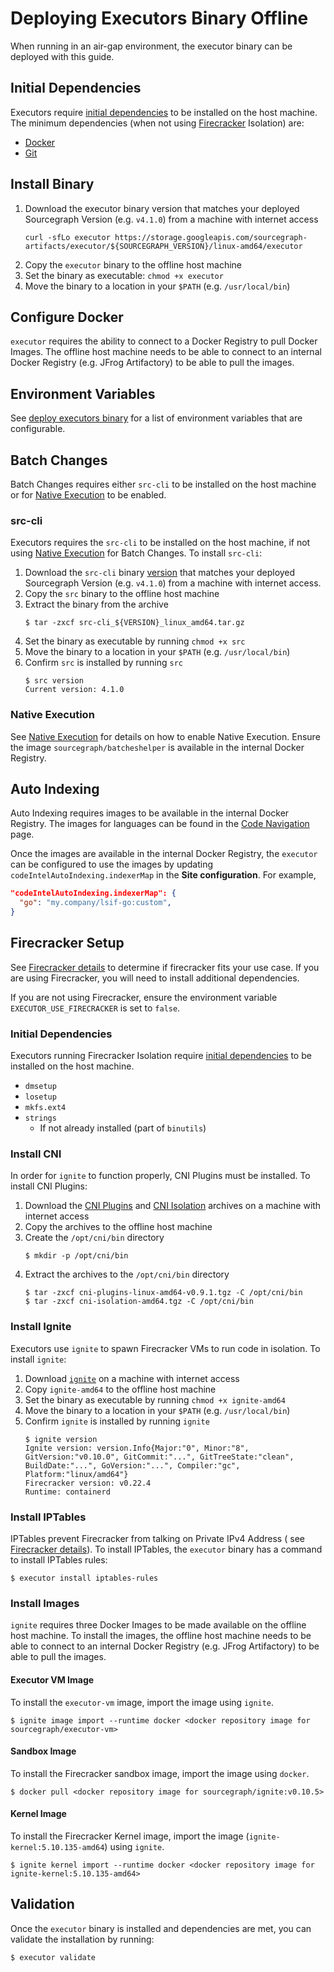 # Deploying Executors Binary Offline

When running in an air-gap environment, the executor binary can be deployed with this guide.

## Initial Dependencies

Executors
require [initial dependencies](https://docs.sourcegraph.com/admin/executors/deploy_executors_binary#dependencies) to
be installed on the host machine. The minimum dependencies (when not using [Firecracker](index.md#firecracker)
Isolation) are:

- [Docker](https://docs.docker.com/engine/install/binaries/#install-daemon-and-client-binaries-on-linux)
- [Git](https://git-scm.com/download/linux)

## Install Binary

1. Download the executor binary version that matches your deployed Sourcegraph Version (e.g. `v4.1.0`) from a machine
   with internet access
      ```shell
      curl -sfLo executor https://storage.googleapis.com/sourcegraph-artifacts/executor/${SOURCEGRAPH_VERSION}/linux-amd64/executor
      ```
2. Copy the `executor` binary to the offline host machine
3. Set the binary as executable: `chmod +x executor`
4. Move the binary to a location in your `$PATH` (e.g. `/usr/local/bin`)

## Configure Docker

`executor` requires the ability to connect to a Docker Registry to pull Docker Images. The offline host machine needs to
be able to connect to an internal Docker Registry (e.g. JFrog Artifactory) to be able to
pull the images.

## Environment Variables

See [deploy executors binary](./deploy_executors_binary.md#step-2-setup-environment-variables) for a list of environment
variables that are configurable.

## Batch Changes

Batch Changes requires either `src-cli` to be installed on the host machine or
for [Native Execution](native_execution.md) to be enabled.

### src-cli

Executors requires the `src-cli` to be installed on the host machine, if not
using [Native Execution](native_execution.md) for Batch Changes. To install `src-cli`:

1. Download the `src-cli` binary [version](https://github.com/sourcegraph/src-cli/releases) that matches your deployed
   Sourcegraph Version (e.g. `v4.1.0`) from a machine with internet access.
2. Copy the `src` binary to the offline host machine
3. Extract the binary from the archive
      ```shell
      $ tar -zxcf src-cli_${VERSION}_linux_amd64.tar.gz
      ```
4. Set the binary as executable by running `chmod +x src`
5. Move the binary to a location in your `$PATH` (e.g. `/usr/local/bin`)
6. Confirm `src` is installed by running `src`
      ```shell
      $ src version
      Current version: 4.1.0
      ```

### Native Execution

See [Native Execution](native_execution.md) for details on how to enable Native Execution. Ensure the
image `sourcegraph/batcheshelper` is available in the internal Docker Registry.

## Auto Indexing

Auto Indexing requires images to be available in the internal Docker Registry. The images for languages can be found in 
the [Code Navigation](../../code_navigation/index.md) page.

Once the images are available in the internal Docker Registry, the `executor` can be configured to use the images by 
updating `codeIntelAutoIndexing.indexerMap` in the **Site configuration**. For example,

```json
"codeIntelAutoIndexing.indexerMap": {
  "go": "my.company/lsif-go:custom",
}
```

## Firecracker Setup

See [Firecracker details](./firecracker.md) to determine if firecracker fits your use case. If you are using
Firecracker, you will need to install additional dependencies.

If you are not using Firecracker, ensure the environment variable `EXECUTOR_USE_FIRECRACKER` is set to `false`.

### Initial Dependencies

Executors running Firecracker Isolation
require [initial dependencies](https://docs.sourcegraph.com/admin/executors/deploy_executors_binary#dependencies) to
be installed on the host machine.

- `dmsetup`
- `losetup`
- `mkfs.ext4`
- `strings`
  - If not already installed (part of `binutils`)

### Install CNI

In order for `ignite` to function properly, CNI Plugins must be installed. To install CNI Plugins:

1. Download
   the [CNI Plugins](https://github.com/containernetworking/plugins/releases/download/v0.9.1/cni-plugins-linux-amd64-v0.9.1.tgz)
   and [CNI Isolation](https://github.com/AkihiroSuda/cni-isolation/releases/download/v0.0.4/cni-isolation-amd64.tgz)
   archives on a machine with internet access
2. Copy the archives to the offline host machine
3. Create the `/opt/cni/bin` directory
      ```shell
      $ mkdir -p /opt/cni/bin
      ```
4. Extract the archives to the `/opt/cni/bin` directory
      ```shell
      $ tar -zxcf cni-plugins-linux-amd64-v0.9.1.tgz -C /opt/cni/bin
      $ tar -zxcf cni-isolation-amd64.tgz -C /opt/cni/bin
      ```

### Install Ignite

Executors use `ignite` to spawn Firecracker VMs to run code in isolation. To install `ignite`:

1. Download [`ignite`](https://github.com/sourcegraph/ignite/releases/download/v0.10.5/ignite-amd64) on a machine with
   internet access
2. Copy `ignite-amd64` to the offline host machine
3. Set the binary as executable by running `chmod +x ignite-amd64`
4. Move the binary to a location in your `$PATH` (e.g. `/usr/local/bin`)
5. Confirm `ignite` is installed by running `ignite`
      ```shell
      $ ignite version
      Ignite version: version.Info{Major:"0", Minor:"8", GitVersion:"v0.10.0", GitCommit:"...", GitTreeState:"clean", BuildDate:"...", GoVersion:"...", Compiler:"gc", Platform:"linux/amd64"}
      Firecracker version: v0.22.4
      Runtime: containerd
      ```

### Install IPTables

IPTables prevent Firecracker from talking on Private IPv4 Address (
see [Firecracker details](./firecracker.md#known-caveats)). To install IPTables, the `executor` binary has a command to
install IPTables rules:

```shell
$ executor install iptables-rules
```

### Install Images

`ignite` requires three Docker Images to be made available on the offline host machine. To install the images, the
offline host machine needs to be able to connect to an internal Docker Registry (e.g. JFrog Artifactory) to be able to
pull the images.

#### Executor VM Image

To install the `executor-vm` image, import the image using `ignite`.

```shell
$ ignite image import --runtime docker <docker repository image for sourcegraph/executor-vm>
```  

#### Sandbox Image

To install the Firecracker sandbox image, import the image using `docker`.

```shell
$ docker pull <docker repository image for sourcegraph/ignite:v0.10.5>
```

#### Kernel Image

To install the Firecracker Kernel image, import the image (`ignite-kernel:5.10.135-amd64`) using `ignite`.

```shell
$ ignite kernel import --runtime docker <docker repository image for ignite-kernel:5.10.135-amd64>
```

## Validation

Once the `executor` binary is installed and dependencies are met, you can validate the installation by running:

```shell
$ executor validate
```
